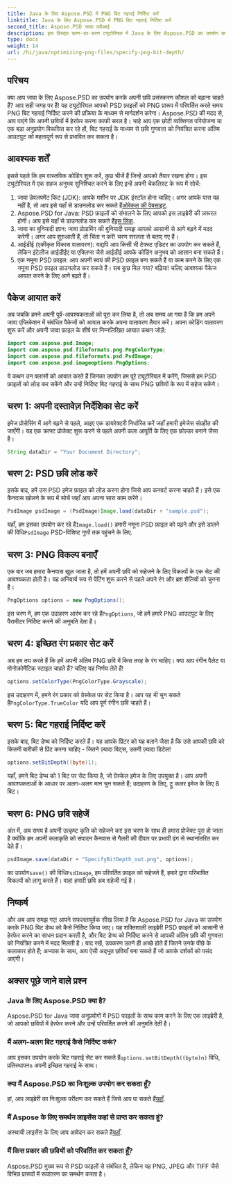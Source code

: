 ```yaml
---
title: Java के लिए Aspose.PSD में PNG बिट गहराई निर्दिष्ट करें
linktitle: Java के लिए Aspose.PSD में PNG बिट गहराई निर्दिष्ट करें
second_title: Aspose.PSD जावा एपीआई
description: इस विस्तृत चरण-दर-चरण ट्यूटोरियल में Java के लिए Aspose.PSD का उपयोग करके PNG बिट गहराई निर्दिष्ट करना सीखें।
type: docs
weight: 14
url: /hi/java/optimizing-png-files/specify-png-bit-depth/
---
```

## परिचय
क्या आप जावा के लिए Aspose.PSD का उपयोग करके अपनी छवि प्रसंस्करण कौशल को बढ़ाना चाहते हैं? आप सही जगह पर हैं! यह ट्यूटोरियल आपको PSD फ़ाइलों को PNG प्रारूप में परिवर्तित करते समय PNG बिट गहराई निर्दिष्ट करने की प्रक्रिया के माध्यम से मार्गदर्शन करेगा। Aspose.PSD की मदद से, आप पाएंगे कि अपनी छवियों में हेरफेर करना काफी सरल है। चाहे आप एक छोटी व्यक्तिगत परियोजना या एक बड़ा अनुप्रयोग विकसित कर रहे हों, बिट गहराई के माध्यम से छवि गुणवत्ता को नियंत्रित करना अंतिम आउटपुट को महत्वपूर्ण रूप से प्रभावित कर सकता है।
## आवश्यक शर्तें
इससे पहले कि हम वास्तविक कोडिंग शुरू करें, कुछ चीजें हैं जिन्हें आपको तैयार रखना होगा। इस ट्यूटोरियल में एक सहज अनुभव सुनिश्चित करने के लिए इन्हें अपनी चेकलिस्ट के रूप में सोचें:
1.  जावा डेवलपमेंट किट (JDK): आपके मशीन पर JDK इंस्टॉल होना चाहिए। अगर आपके पास यह नहीं है, तो आप इसे यहाँ से डाउनलोड कर सकते हैं[ओरेकल की वेबसाइट](https://www.oracle.com/java/technologies/javase-jdk11-downloads.html).
2.  Aspose.PSD for Java: PSD फ़ाइलों को संभालने के लिए आपको इस लाइब्रेरी की ज़रूरत होगी। आप इसे यहाँ से डाउनलोड कर सकते हैं[इस लिंक](https://releases.aspose.com/psd/java/).
3. जावा का बुनियादी ज्ञान: जावा प्रोग्रामिंग की बुनियादी समझ आपको आसानी से आगे बढ़ने में मदद करेगी। अगर आप शुरुआती हैं, तो चिंता न करें! चरण सरलता से बताए गए हैं।
4. आईडीई (एकीकृत विकास वातावरण): यद्यपि आप किसी भी टेक्स्ट एडिटर का उपयोग कर सकते हैं, लेकिन इंटेलीज आईडीईए या एक्लिप्स जैसे आईडीई आपके कोडिंग अनुभव को आसान बना सकते हैं।
5. एक नमूना PSD फ़ाइल: आप अपनी स्वयं की PSD फ़ाइल बना सकते हैं या काम करने के लिए एक नमूना PSD फ़ाइल डाउनलोड कर सकते हैं।
सब कुछ मिल गया? बढ़िया! चलिए आवश्यक पैकेज आयात करने के लिए आगे बढ़ते हैं।
## पैकेज आयात करें
अब जबकि हमने अपनी पूर्व-आवश्यकताओं को पूरा कर लिया है, तो अब समय आ गया है कि हम अपने जावा एप्लिकेशन में संबंधित पैकेजों को आयात करके अपना वातावरण तैयार करें। अपना कोडिंग वातावरण शुरू करें और अपनी जावा फ़ाइल के शीर्ष पर निम्नलिखित आयात कथन जोड़ें:
```java
import com.aspose.psd.Image;
import com.aspose.psd.fileformats.png.PngColorType;
import com.aspose.psd.fileformats.psd.PsdImage;
import com.aspose.psd.imageoptions.PngOptions;
```
ये कथन उन क्लासों को आयात करते हैं जिनका उपयोग हम पूरे ट्यूटोरियल में करेंगे, जिससे हम PSD फ़ाइलों को लोड कर सकेंगे और उन्हें निर्दिष्ट बिट गहराई के साथ PNG छवियों के रूप में सहेज सकेंगे।
## चरण 1: अपनी दस्तावेज़ निर्देशिका सेट करें
इमेज प्रोसेसिंग में आगे बढ़ने से पहले, आइए एक डायरेक्टरी निर्धारित करें जहाँ हमारी इमेजेस संग्रहीत की जाएँगी। यह एक क्राफ्ट प्रोजेक्ट शुरू करने से पहले अपनी कला आपूर्ति के लिए एक फ़ोल्डर बनाने जैसा है।
```java
String dataDir = "Your Document Directory";
```
## चरण 2: PSD छवि लोड करें
इसके बाद, हमें उस PSD इमेज फ़ाइल को लोड करना होगा जिसे आप कनवर्ट करना चाहते हैं। इसे एक कैनवास खोलने के रूप में सोचें जहाँ आप अपना सारा काम करेंगे।
```java
PsdImage psdImage = (PsdImage)Image.load(dataDir + "sample.psd");
```
 यहाँ, हम इसका उपयोग कर रहे हैं`Image.load()` हमारी नमूना PSD फ़ाइल को पढ़ने और इसे डालने की विधि`PsdImage` PSD-विशिष्ट गुणों तक पहुंचने के लिए.
## चरण 3: PNG विकल्प बनाएँ
एक बार जब हमारा कैनवास खुल जाता है, तो हमें अपनी छवि को सहेजने के लिए विकल्पों के एक सेट की आवश्यकता होती है। यह अनिवार्य रूप से पेंटिंग शुरू करने से पहले अपने रंग और ब्रश शैलियों को चुनना है।
```java
PngOptions options = new PngOptions();
```
 इस चरण में, हम एक उदाहरण आरंभ कर रहे हैं`PngOptions`, जो हमें हमारे PNG आउटपुट के लिए पैरामीटर निर्दिष्ट करने की अनुमति देता है।
## चरण 4: इच्छित रंग प्रकार सेट करें
अब हम तय करते हैं कि हमें अपनी अंतिम PNG छवि में किस तरह के रंग चाहिए। क्या आप रंगीन पैलेट या मोनोक्रोमैटिक स्टाइल चाहते हैं? चलिए यह निर्णय लेते हैं!
```java
options.setColorType(PngColorType.Grayscale);
```
 इस उदाहरण में, हमने रंग प्रकार को ग्रेस्केल पर सेट किया है। आप यह भी चुन सकते हैं`PngColorType.TrueColor` यदि आप पूर्ण रंगीन छवि चाहते हैं।
## चरण 5: बिट गहराई निर्दिष्ट करें
इसके बाद, बिट डेप्थ को निर्दिष्ट करते हैं। यह आपके प्रिंटर को यह बताने जैसा है कि उसे आपकी छवि को कितनी बारीकी से प्रिंट करना चाहिए - जितने ज़्यादा बिट्स, उतनी ज़्यादा डिटेल!
```java
options.setBitDepth((byte)1);
```
यहाँ, हमने बिट डेप्थ को 1 बिट पर सेट किया है, जो ग्रेस्केल इमेज के लिए उपयुक्त है। आप अपनी आवश्यकताओं के आधार पर अलग-अलग मान चुन सकते हैं; उदाहरण के लिए, ट्रू कलर इमेज के लिए 8 बिट।
## चरण 6: PNG छवि सहेजें
अंत में, अब समय है अपनी उत्कृष्ट कृति को सहेजने का! इस चरण के साथ ही हमारा प्रोजेक्ट पूरा हो जाता है क्योंकि हम अपनी कलाकृति को संपादन कैनवास से गैलरी की दीवार पर प्रभावी ढंग से स्थानांतरित कर देते हैं।
```java
psdImage.save(dataDir + "SpecifyBitDepth_out.png", options);
```
 का उपयोग`save()` की विधि`PsdImage`, हम परिवर्तित फ़ाइल को सहेजते हैं, हमारे द्वारा परिभाषित विकल्पों को लागू करते हैं। वाह! हमारी छवि अब सहेजी गई है।
## निष्कर्ष
और अब आप समझ गए! आपने सफलतापूर्वक सीख लिया है कि Aspose.PSD for Java का उपयोग करके PNG बिट डेप्थ को कैसे निर्दिष्ट किया जाए। यह शक्तिशाली लाइब्रेरी PSD फ़ाइलों को आसानी से हेरफेर करने का साधन प्रदान करती है, और बिट डेप्थ को निर्दिष्ट करने से आपकी अंतिम छवि की गुणवत्ता को नियंत्रित करने में मदद मिलती है। याद रखें, उपकरण उतने ही अच्छे होते हैं जितने उनके पीछे के कलाकार होते हैं; अभ्यास के साथ, आप ऐसी अद्भुत छवियाँ बना सकते हैं जो आपके दर्शकों को पसंद आएंगी।
## अक्सर पूछे जाने वाले प्रश्न
### Java के लिए Aspose.PSD क्या है?
Aspose.PSD for Java जावा अनुप्रयोगों में PSD फाइलों के साथ काम करने के लिए एक लाइब्रेरी है, जो आपको छवियों में हेरफेर करने और उन्हें परिवर्तित करने की अनुमति देती है।
### मैं अलग-अलग बिट गहराई कैसे निर्दिष्ट करूं?
 आप इसका उपयोग करके बिट गहराई सेट कर सकते हैं`options.setBitDepth((byte)n)` विधि, प्रतिस्थापन`n` अपनी इच्छित गहराई के साथ।
### क्या मैं Aspose.PSD का निःशुल्क उपयोग कर सकता हूँ?
हां, आप लाइब्रेरी का निःशुल्क परीक्षण कर सकते हैं जिसे आप पा सकते हैं[यहाँ](https://releases.aspose.com/).
### मैं Aspose के लिए समर्थन लाइसेंस कहां से प्राप्त कर सकता हूं?
 अस्थायी लाइसेंस के लिए आप आवेदन कर सकते हैं[यहाँ](https://purchase.aspose.com/temporary-license/).
### मैं किस प्रकार की छवियों को परिवर्तित कर सकता हूँ?
Aspose.PSD मुख्य रूप से PSD फाइलों से संबंधित है, लेकिन यह PNG, JPEG और TIFF जैसे विभिन्न प्रारूपों में रूपांतरण का समर्थन करता है।
